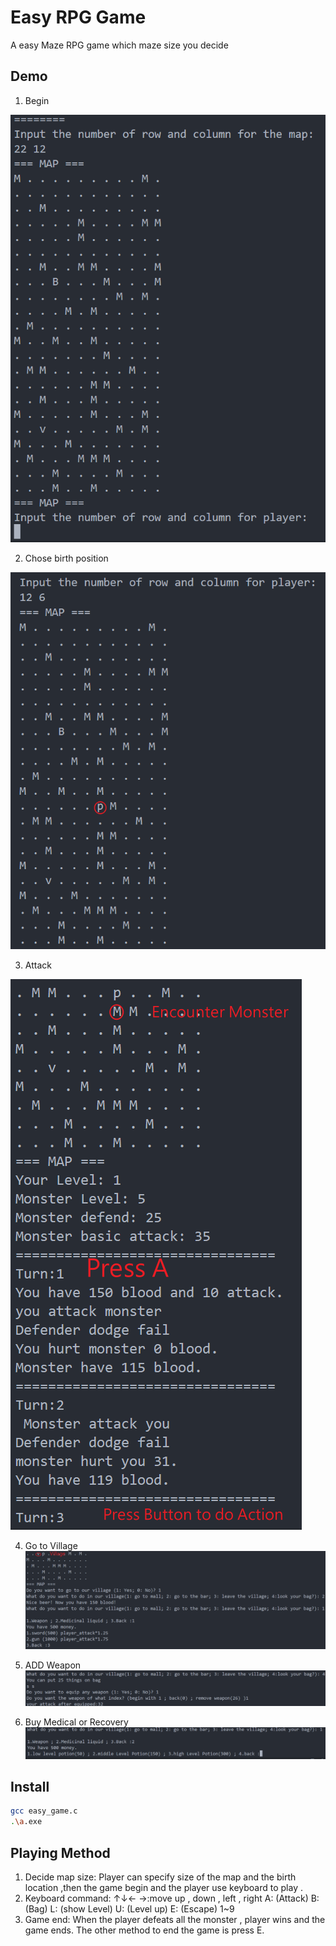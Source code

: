 # Easy RPG Game

A easy Maze RPG game which maze size you decide

## Demo

1. Begin
<img src="demo_img/begin.png" heigh="1000">

2. Chose birth position
<img src="demo_img/start_position.png" heigh="1000">

3. Attack
<img src="demo_img/play.png" heigh="1000">

4. Go to Village
![](demo_img/village.png)

5. ADD Weapon
![](demo_img/add_weapon.png)

6. Buy Medical or Recovery
![](demo_img/medical.png)

## Install

```sh
gcc easy_game.c
.\a.exe
```

## Playing Method

1. Decide map size:
Player can specify size of the map and the birth location ,then the game begin and the player use keyboard to play .
2. Keyboard command:
   ↑↓← →:move up , down , left , right
   A: (Attack)
   B: (Bag)
   L: (show Level)
   U: (Level up)
   E: (Escape)
   1~9
3. Game end:
   When the player defeats all the monster , player wins and the game ends.
    The other method to end the game is press E.
